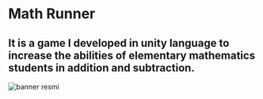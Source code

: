 # Math Runner
 ## It is a game I developed in unity language to increase the abilities of elementary mathematics students in addition and subtraction.
 
 ![banner resmi](https://github.com/TURANMusa1/MathRunner/blob/main/MathRunner.PNG)
